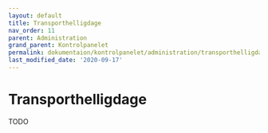 ```yaml
---
layout: default
title: Transporthelligdage
nav_order: 11
parent: Administration
grand_parent: Kontrolpanelet
permalink: dokumentaion/kontrolpanelet/administration/transporthelligdage
last_modified_date: '2020-09-17'
---
```


# Transporthelligdage

TODO
